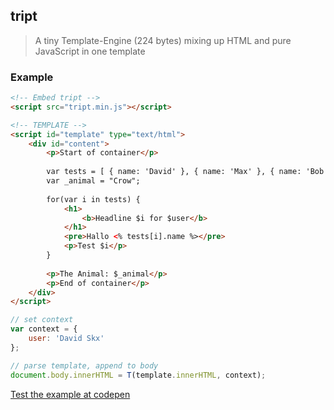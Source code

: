 ## tript

> A tiny Template-Engine (224 bytes) mixing up HTML and pure JavaScript in one template


### Example

```html
<!-- Embed tript -->
<script src="tript.min.js"></script>

<!-- TEMPLATE -->
<script id="template" type="text/html">
	<div id="content">
		<p>Start of container</p>
	
		var tests = [ { name: 'David' }, { name: 'Max' }, { name: 'Bob' } ];
		var _animal = "Crow";
	
		for(var i in tests) {
			<h1>
				<b>Headline $i for $user</b>
			</h1>
			<pre>Hallo <% tests[i].name %></pre>
			<p>Test $i</p>
		}
	
		<p>The Animal: $_animal</p>
		<p>End of container</p>
	</div>
</script>
```

```javascript
// set context
var context = {
	user: 'David Skx'
};

// parse template, append to body
document.body.innerHTML = T(template.innerHTML, context);
```

[Test the example at codepen](http://codepen.io/misantronic/pen/ogNbBa)